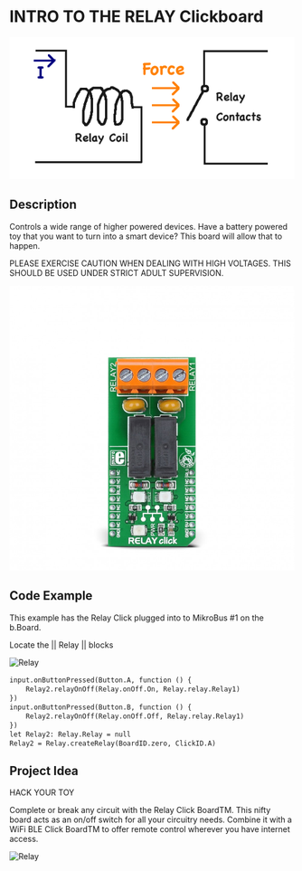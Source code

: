 # INTRO TO THE RELAY Clickboard

![Relay](https://github.com/Brilliant-Labs/bboard-tutorials-v3/blob/master/relay/relay.png?raw=true "Relay")

## Description

Controls a wide range of higher
powered devices. Have a battery
powered toy that you want to turn
into a smart device? This board
will allow that to happen.

PLEASE EXERCISE CAUTION
WHEN DEALING WITH HIGH
VOLTAGES. THIS SHOULD BE
USED UNDER STRICT ADULT
SUPERVISION.

![Relay](https://github.com/Brilliant-Labs/bboard-tutorials-v3/blob/master/relay/relay-click.jpg?raw=true "Relay Click")

## Code Example

This example has the Relay Click plugged into to MikroBus #1 on the b.Board.

Locate the || Relay || blocks

![Relay](https://github.com/Brilliant-Labs/bboard-tutorials-v3/blob/master/relay/relayclick-code-gif.gif?raw=true "Relay Click")


```blocks
input.onButtonPressed(Button.A, function () {
    Relay2.relayOnOff(Relay.onOff.On, Relay.relay.Relay1)
})
input.onButtonPressed(Button.B, function () {
    Relay2.relayOnOff(Relay.onOff.Off, Relay.relay.Relay1)
})
let Relay2: Relay.Relay = null
Relay2 = Relay.createRelay(BoardID.zero, ClickID.A)
```

## Project Idea

HACK YOUR TOY

Complete or break any
circuit with the Relay Click
BoardTM. This nifty board acts
as an on/off switch for all
your circuitry needs.
Combine it with a WiFi BLE
Click BoardTM to offer remote
control wherever you have
internet access.


![Relay](https://github.com/Brilliant-Labs/bboard-tutorials-v3/blob/master/relay/relayclick-gif.gif?raw=true "Let's Keep things nifty")
